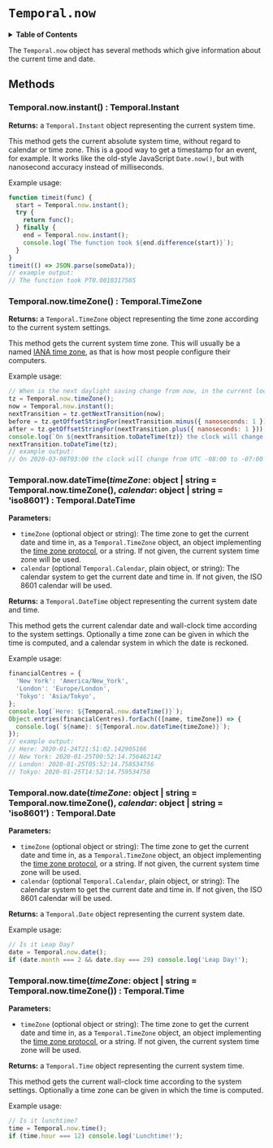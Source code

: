 # `Temporal.now`

<details>
  <summary><strong>Table of Contents</strong></summary>
<!-- toc -->
</details>

The `Temporal.now` object has several methods which give information about the current time and date.

## Methods

### Temporal.now.**instant**() : Temporal.Instant

**Returns:** a `Temporal.Instant` object representing the current system time.

This method gets the current absolute system time, without regard to calendar or time zone.
This is a good way to get a timestamp for an event, for example.
It works like the old-style JavaScript `Date.now()`, but with nanosecond accuracy instead of milliseconds.

Example usage:

```js
function timeit(func) {
  start = Temporal.now.instant();
  try {
    return func();
  } finally {
    end = Temporal.now.instant();
    console.log(`The function took ${end.difference(start)}`);
  }
}
timeit(() => JSON.parse(someData));
// example output:
// The function took PT0.001031756S
```

### Temporal.now.**timeZone**() : Temporal.TimeZone

**Returns:** a `Temporal.TimeZone` object representing the time zone according to the current system settings.

This method gets the current system time zone.
This will usually be a named [IANA time zone](https://www.iana.org/time-zones), as that is how most people configure their computers.

Example usage:

```js
// When is the next daylight saving change from now, in the current location?
tz = Temporal.now.timeZone();
now = Temporal.now.instant();
nextTransition = tz.getNextTransition(now);
before = tz.getOffsetStringFor(nextTransition.minus({ nanoseconds: 1 }));
after = tz.getOffsetStringFor(nextTransition.plus({ nanoseconds: 1 }));
console.log(`On ${nextTransition.toDateTime(tz)} the clock will change from UTC ${before} to ${after}`);
nextTransition.toDateTime(tz);
// example output:
// On 2020-03-08T03:00 the clock will change from UTC -08:00 to -07:00
```

### Temporal.now.**dateTime**(_timeZone_: object | string = Temporal.now.timeZone(), _calendar_: object | string = 'iso8601') : Temporal.DateTime

**Parameters:**

- `timeZone` (optional object or string): The time zone to get the current date and time in, as a `Temporal.TimeZone` object, an object implementing the [time zone protocol](./timezone.md#protocol), or a string.
  If not given, the current system time zone will be used.
- `calendar` (optional `Temporal.Calendar`, plain object, or string): The calendar system to get the current date and time in.
  If not given, the ISO 8601 calendar will be used.

**Returns:** a `Temporal.DateTime` object representing the current system date and time.

This method gets the current calendar date and wall-clock time according to the system settings.
Optionally a time zone can be given in which the time is computed, and a calendar system in which the date is reckoned.

Example usage:

```js
financialCentres = {
  'New York': 'America/New_York',
  'London': 'Europe/London',
  'Tokyo': 'Asia/Tokyo',
};
console.log(`Here: ${Temporal.now.dateTime()}`);
Object.entries(financialCentres).forEach(([name, timeZone]) => {
  console.log(`${name}: ${Temporal.now.dateTime(timeZone)}`);
});
// example output:
// Here: 2020-01-24T21:51:02.142905166
// New York: 2020-01-25T00:52:14.756462142
// London: 2020-01-25T05:52:14.758534756
// Tokyo: 2020-01-25T14:52:14.759534758
```

### Temporal.now.**date**(_timeZone_: object | string = Temporal.now.timeZone(), _calendar_: object | string = 'iso8601') : Temporal.Date

**Parameters:**

- `timeZone` (optional object or string): The time zone to get the current date and time in, as a `Temporal.TimeZone` object, an object implementing the [time zone protocol](./timezone.md#protocol), or a string.
  If not given, the current system time zone will be used.
- `calendar` (optional `Temporal.Calendar`, plain object, or string): The calendar system to get the current date and time in.
  If not given, the ISO 8601 calendar will be used.

**Returns:** a `Temporal.Date` object representing the current system date.

Example usage:

```js
// Is it Leap Day?
date = Temporal.now.date();
if (date.month === 2 && date.day === 29) console.log('Leap Day!');
```

### Temporal.now.**time**(_timeZone_: object | string = Temporal.now.timeZone()) : Temporal.Time

**Parameters:**

- `timeZone` (optional object or string): The time zone to get the current date and time in, as a `Temporal.TimeZone` object, an object implementing the [time zone protocol](./timezone.md#protocol), or a string.
  If not given, the current system time zone will be used.

**Returns:** a `Temporal.Time` object representing the current system time.

This method gets the current wall-clock time according to the system settings.
Optionally a time zone can be given in which the time is computed.

Example usage:

```js
// Is it lunchtime?
time = Temporal.now.time();
if (time.hour === 12) console.log('Lunchtime!');
```
